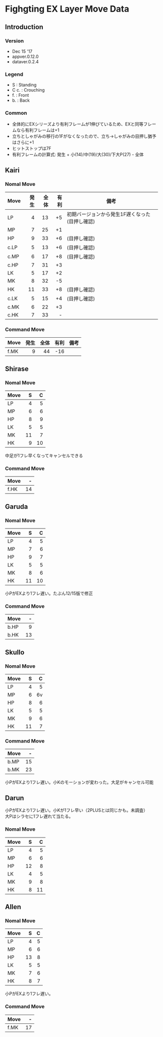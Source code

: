 # Fighgting EX Layer Move Data

## Introduction

### Version

* Dec 15 '17
* appver.0.12.0
* dataver.0.2.4

### Legend

* S : Standing
* C c. : Crouching
* f. : Front
* b. : Back

### Common

* 全体的にEXシリーズより有利フレームが1伸びているため、EXと同等フレームなら有利フレームは+1
* 立ちとしゃがみの移行の1Fがなくなったので、立ち→しゃがみの目押し猶予はさらに+1
* ヒットストップは7F
* 有利フレームの計算式: 発生 + 小(14)/中(19)/大(30)/下大P(27) - 全体


## Kairi

### Nomal Move

|Move|発生|全体|有利|備考|
|----|--:|---:|--:|---|
|LP|4|13|+5|初期バージョンから発生1F遅くなった(目押し確認)|
|MP|7|25|+1||
|HP|9|33|+6|(目押し確認)|
|c.LP|5|13|+6|(目押し確認)|
|c.MP|6|17|+8|(目押し確認)|
|c.HP|7|31|+3||
|LK|5|17|+2||
|MK|8|32|-5||
|HK|11|33|+8|(目押し確認)|
|c.LK|5|15|+4|(目押し確認)|
|c.MK|6|22|+3||
|c.HK|7|33|-||

### Command Move

|Move|発生|全体|有利|備考|
|----|--:|---:|--:|---|
|f.MK|9|44|-16||


## Shirase

### Nomal Move

|Move|S |C |
|----|-:|-:|
|LP|4|5|
|MP|6|6|
|HP|8|9|
|LK|5|5|
|MK|11|7|
|HK|9|10|

中足が1フレ早くなってキャンセルできる

### Command Move

|Move|-|
|----|-:|
|f.HK|14|

## Garuda

### Nomal Move

|Move|S |C |
|----|-:|-:|
|LP|4|5|
|MP|7|6|
|HP|9|7|
|LK|5|5|
|MK|8|6|
|HK|11|10|

小PがEXより1フレ遅い。たぶん12/15版で修正

### Command Move

|Move|-|
|----|-:|
|b.HP|9|
|b.HK|13|

## Skullo

### Nomal Move

|Move|S |C |
|----|-:|-:|
|LP|4|5|
|MP|6|6v
|HP|8|6|
|LK|5|5|
|MK|9|6|
|HK|11|7|

### Command Move

|Move|-|
|----|-:|
|b.MP|15|
|b.MK|23|

小PがEXより1フレ遅い。小Kのモーションが変わった。大足がキャンセル可能

## Darun

小PがEXより1フレ遅い。小Kが1フレ早い（2PLUSとは同じかも。未調査）  
大Pはシラセに1フレ遅れて当たる。

### Nomal Move

|Move|S |C |
|----|-:|-:|
|LP|4|5|
|MP|6|6|
|HP|12|8|
|LK|4|5|
|MK|9|8|
|HK|8|11|

## Allen

### Nomal Move

|Move|S |C |
|----|-:|-:|
|LP|4|5|
|MP|6|6|
|HP|13|8|
|LK|5|5|
|MK|7|6|
|HK|8|7|

小PがEXより1フレ遅い。

### Command Move

|Move|-|
|----|-:|
|f.MK|17|
